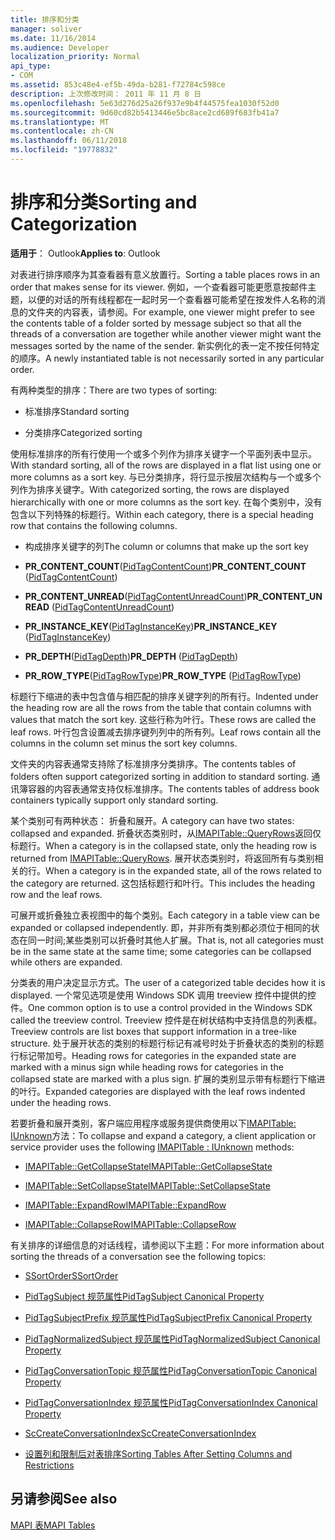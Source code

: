 ```yaml
---
title: 排序和分类
manager: soliver
ms.date: 11/16/2014
ms.audience: Developer
localization_priority: Normal
api_type:
- COM
ms.assetid: 853c48e4-ef5b-49da-b281-f72784c598ce
description: 上次修改时间： 2011 年 11 月 8 日
ms.openlocfilehash: 5e63d276d25a26f937e9b4f44575fea1030f52d0
ms.sourcegitcommit: 9d60cd82b5413446e5bc8ace2cd689f683fb41a7
ms.translationtype: MT
ms.contentlocale: zh-CN
ms.lasthandoff: 06/11/2018
ms.locfileid: "19778832"
---
```

# <a name="sorting-and-categorization"></a><span data-ttu-id="3f33b-103">排序和分类</span><span class="sxs-lookup"><span data-stu-id="3f33b-103">Sorting and Categorization</span></span>

 
  
<span data-ttu-id="3f33b-104">**适用于**： Outlook</span><span class="sxs-lookup"><span data-stu-id="3f33b-104">**Applies to**: Outlook</span></span> 
  
<span data-ttu-id="3f33b-105">对表进行排序顺序为其查看器有意义放置行。</span><span class="sxs-lookup"><span data-stu-id="3f33b-105">Sorting a table places rows in an order that makes sense for its viewer.</span></span> <span data-ttu-id="3f33b-106">例如，一个查看器可能更愿意按邮件主题，以便的对话的所有线程都在一起时另一个查看器可能希望在按发件人名称的消息的文件夹的内容表，请参阅。</span><span class="sxs-lookup"><span data-stu-id="3f33b-106">For example, one viewer might prefer to see the contents table of a folder sorted by message subject so that all the threads of a conversation are together while another viewer might want the messages sorted by the name of the sender.</span></span> <span data-ttu-id="3f33b-107">新实例化的表一定不按任何特定的顺序。</span><span class="sxs-lookup"><span data-stu-id="3f33b-107">A newly instantiated table is not necessarily sorted in any particular order.</span></span> 
  
<span data-ttu-id="3f33b-108">有两种类型的排序：</span><span class="sxs-lookup"><span data-stu-id="3f33b-108">There are two types of sorting:</span></span>
  
- <span data-ttu-id="3f33b-109">标准排序</span><span class="sxs-lookup"><span data-stu-id="3f33b-109">Standard sorting</span></span>
    
- <span data-ttu-id="3f33b-110">分类排序</span><span class="sxs-lookup"><span data-stu-id="3f33b-110">Categorized sorting</span></span> 
    
<span data-ttu-id="3f33b-111">使用标准排序的所有行使用一个或多个列作为排序关键字一个平面列表中显示。</span><span class="sxs-lookup"><span data-stu-id="3f33b-111">With standard sorting, all of the rows are displayed in a flat list using one or more columns as a sort key.</span></span> <span data-ttu-id="3f33b-112">与已分类排序，将行显示按层次结构与一个或多个列作为排序关键字。</span><span class="sxs-lookup"><span data-stu-id="3f33b-112">With categorized sorting, the rows are displayed hierarchically with one or more columns as the sort key.</span></span> <span data-ttu-id="3f33b-113">在每个类别中，没有包含以下列特殊的标题行。</span><span class="sxs-lookup"><span data-stu-id="3f33b-113">Within each category, there is a special heading row that contains the following columns.</span></span>
  
- <span data-ttu-id="3f33b-114">构成排序关键字的列</span><span class="sxs-lookup"><span data-stu-id="3f33b-114">The column or columns that make up the sort key</span></span>
    
- <span data-ttu-id="3f33b-115">**PR_CONTENT_COUNT**([PidTagContentCount](pidtagcontentcount-canonical-property.md))</span><span class="sxs-lookup"><span data-stu-id="3f33b-115">**PR_CONTENT_COUNT** ([PidTagContentCount](pidtagcontentcount-canonical-property.md))</span></span>
    
- <span data-ttu-id="3f33b-116">**PR_CONTENT_UNREAD**([PidTagContentUnreadCount](pidtagcontentunreadcount-canonical-property.md))</span><span class="sxs-lookup"><span data-stu-id="3f33b-116">**PR_CONTENT_UNREAD** ([PidTagContentUnreadCount](pidtagcontentunreadcount-canonical-property.md))</span></span>
    
- <span data-ttu-id="3f33b-117">**PR_INSTANCE_KEY**([PidTagInstanceKey](pidtaginstancekey-canonical-property.md))</span><span class="sxs-lookup"><span data-stu-id="3f33b-117">**PR_INSTANCE_KEY** ([PidTagInstanceKey](pidtaginstancekey-canonical-property.md))</span></span>
    
- <span data-ttu-id="3f33b-118">**PR_DEPTH**([PidTagDepth](pidtagdepth-canonical-property.md))</span><span class="sxs-lookup"><span data-stu-id="3f33b-118">**PR_DEPTH** ([PidTagDepth](pidtagdepth-canonical-property.md))</span></span>
    
- <span data-ttu-id="3f33b-119">**PR_ROW_TYPE**([PidTagRowType](pidtagrowtype-canonical-property.md))</span><span class="sxs-lookup"><span data-stu-id="3f33b-119">**PR_ROW_TYPE** ([PidTagRowType](pidtagrowtype-canonical-property.md))</span></span> 
    
<span data-ttu-id="3f33b-120">标题行下缩进的表中包含值与相匹配的排序关键字列的所有行。</span><span class="sxs-lookup"><span data-stu-id="3f33b-120">Indented under the heading row are all the rows from the table that contain columns with values that match the sort key.</span></span> <span data-ttu-id="3f33b-121">这些行称为叶行。</span><span class="sxs-lookup"><span data-stu-id="3f33b-121">These rows are called the leaf rows.</span></span> <span data-ttu-id="3f33b-122">叶行包含设置减去排序键列列中的所有列。</span><span class="sxs-lookup"><span data-stu-id="3f33b-122">Leaf rows contain all the columns in the column set minus the sort key columns.</span></span> 
  
<span data-ttu-id="3f33b-123">文件夹的内容表通常支持除了标准排序分类排序。</span><span class="sxs-lookup"><span data-stu-id="3f33b-123">The contents tables of folders often support categorized sorting in addition to standard sorting.</span></span> <span data-ttu-id="3f33b-124">通讯簿容器的内容表通常支持仅标准排序。</span><span class="sxs-lookup"><span data-stu-id="3f33b-124">The contents tables of address book containers typically support only standard sorting.</span></span> 
  
<span data-ttu-id="3f33b-125">某个类别可有两种状态： 折叠和展开。</span><span class="sxs-lookup"><span data-stu-id="3f33b-125">A category can have two states: collapsed and expanded.</span></span> <span data-ttu-id="3f33b-126">折叠状态类别时，从[IMAPITable::QueryRows](imapitable-queryrows.md)返回仅标题行。</span><span class="sxs-lookup"><span data-stu-id="3f33b-126">When a category is in the collapsed state, only the heading row is returned from [IMAPITable::QueryRows](imapitable-queryrows.md).</span></span> <span data-ttu-id="3f33b-127">展开状态类别时，将返回所有与类别相关的行。</span><span class="sxs-lookup"><span data-stu-id="3f33b-127">When a category is in the expanded state, all of the rows related to the category are returned.</span></span> <span data-ttu-id="3f33b-128">这包括标题行和叶行。</span><span class="sxs-lookup"><span data-stu-id="3f33b-128">This includes the heading row and the leaf rows.</span></span> 
  
<span data-ttu-id="3f33b-129">可展开或折叠独立表视图中的每个类别。</span><span class="sxs-lookup"><span data-stu-id="3f33b-129">Each category in a table view can be expanded or collapsed independently.</span></span> <span data-ttu-id="3f33b-130">即，并非所有类别都必须位于相同的状态在同一时间;某些类别可以折叠时其他人扩展。</span><span class="sxs-lookup"><span data-stu-id="3f33b-130">That is, not all categories must be in the same state at the same time; some categories can be collapsed while others are expanded.</span></span> 
  
<span data-ttu-id="3f33b-131">分类表的用户决定显示方式。</span><span class="sxs-lookup"><span data-stu-id="3f33b-131">The user of a categorized table decides how it is displayed.</span></span> <span data-ttu-id="3f33b-132">一个常见选项是使用 Windows SDK 调用 treeview 控件中提供的控件。</span><span class="sxs-lookup"><span data-stu-id="3f33b-132">One common option is to use a control provided in the Windows SDK called the treeview control.</span></span> <span data-ttu-id="3f33b-133">Treeview 控件是在树状结构中支持信息的列表框。</span><span class="sxs-lookup"><span data-stu-id="3f33b-133">Treeview controls are list boxes that support information in a tree-like structure.</span></span> <span data-ttu-id="3f33b-134">处于展开状态的类别的标题行标记有减号时处于折叠状态的类别的标题行标记带加号。</span><span class="sxs-lookup"><span data-stu-id="3f33b-134">Heading rows for categories in the expanded state are marked with a minus sign while heading rows for categories in the collapsed state are marked with a plus sign.</span></span> <span data-ttu-id="3f33b-135">扩展的类别显示带有标题行下缩进的叶行。</span><span class="sxs-lookup"><span data-stu-id="3f33b-135">Expanded categories are displayed with the leaf rows indented under the heading rows.</span></span> 
  
<span data-ttu-id="3f33b-136">若要折叠和展开类别，客户端应用程序或服务提供商使用以下[IMAPITable: IUnknown](imapitableiunknown.md)方法：</span><span class="sxs-lookup"><span data-stu-id="3f33b-136">To collapse and expand a category, a client application or service provider uses the following [IMAPITable : IUnknown](imapitableiunknown.md) methods:</span></span> 
  
- [<span data-ttu-id="3f33b-137">IMAPITable::GetCollapseState</span><span class="sxs-lookup"><span data-stu-id="3f33b-137">IMAPITable::GetCollapseState</span></span>](imapitable-getcollapsestate.md)
    
- [<span data-ttu-id="3f33b-138">IMAPITable::SetCollapseState</span><span class="sxs-lookup"><span data-stu-id="3f33b-138">IMAPITable::SetCollapseState</span></span>](imapitable-setcollapsestate.md)
    
- [<span data-ttu-id="3f33b-139">IMAPITable::ExpandRow</span><span class="sxs-lookup"><span data-stu-id="3f33b-139">IMAPITable::ExpandRow</span></span>](imapitable-expandrow.md)
    
- [<span data-ttu-id="3f33b-140">IMAPITable::CollapseRow</span><span class="sxs-lookup"><span data-stu-id="3f33b-140">IMAPITable::CollapseRow</span></span>](imapitable-collapserow.md)
    
<span data-ttu-id="3f33b-141">有关排序的详细信息的对话线程，请参阅以下主题：</span><span class="sxs-lookup"><span data-stu-id="3f33b-141">For more information about sorting the threads of a conversation see the following topics:</span></span>
  
- [<span data-ttu-id="3f33b-142">SSortOrder</span><span class="sxs-lookup"><span data-stu-id="3f33b-142">SSortOrder</span></span>](ssortorder.md)
    
- [<span data-ttu-id="3f33b-143">PidTagSubject 规范属性</span><span class="sxs-lookup"><span data-stu-id="3f33b-143">PidTagSubject Canonical Property</span></span>](pidtagsubject-canonical-property.md)
    
- [<span data-ttu-id="3f33b-144">PidTagSubjectPrefix 规范属性</span><span class="sxs-lookup"><span data-stu-id="3f33b-144">PidTagSubjectPrefix Canonical Property</span></span>](pidtagsubjectprefix-canonical-property.md)
    
- [<span data-ttu-id="3f33b-145">PidTagNormalizedSubject 规范属性</span><span class="sxs-lookup"><span data-stu-id="3f33b-145">PidTagNormalizedSubject Canonical Property</span></span>](pidtagnormalizedsubject-canonical-property.md)
    
- [<span data-ttu-id="3f33b-146">PidTagConversationTopic 规范属性</span><span class="sxs-lookup"><span data-stu-id="3f33b-146">PidTagConversationTopic Canonical Property</span></span>](pidtagconversationtopic-canonical-property.md)
    
- [<span data-ttu-id="3f33b-147">PidTagConversationIndex 规范属性</span><span class="sxs-lookup"><span data-stu-id="3f33b-147">PidTagConversationIndex Canonical Property</span></span>](pidtagconversationindex-canonical-property.md)
    
- [<span data-ttu-id="3f33b-148">ScCreateConversationIndex</span><span class="sxs-lookup"><span data-stu-id="3f33b-148">ScCreateConversationIndex</span></span>](sccreateconversationindex.md)
    
- [<span data-ttu-id="3f33b-149">设置列和限制后对表排序</span><span class="sxs-lookup"><span data-stu-id="3f33b-149">Sorting Tables After Setting Columns and Restrictions</span></span>](sorting-tables-after-setting-columns-and-restrictions.md)
    
## <a name="see-also"></a><span data-ttu-id="3f33b-150">另请参阅</span><span class="sxs-lookup"><span data-stu-id="3f33b-150">See also</span></span>



[<span data-ttu-id="3f33b-151">MAPI 表</span><span class="sxs-lookup"><span data-stu-id="3f33b-151">MAPI Tables</span></span>](mapi-tables.md)

